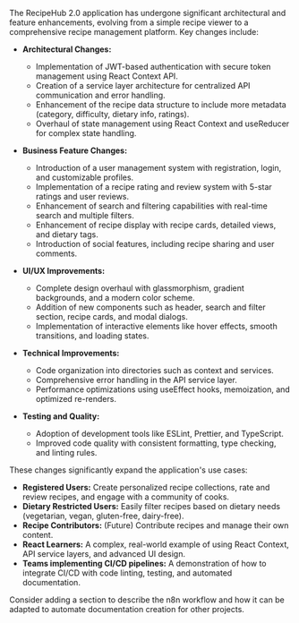 The RecipeHub 2.0 application has undergone significant architectural and feature enhancements, evolving from a simple recipe viewer to a comprehensive recipe management platform. Key changes include:

- **Architectural Changes:**
  - Implementation of JWT-based authentication with secure token management using React Context API.
  - Creation of a service layer architecture for centralized API communication and error handling.
  - Enhancement of the recipe data structure to include more metadata (category, difficulty, dietary info, ratings).
  - Overhaul of state management using React Context and useReducer for complex state handling.

- **Business Feature Changes:**
  - Introduction of a user management system with registration, login, and customizable profiles.
  - Implementation of a recipe rating and review system with 5-star ratings and user reviews.
  - Enhancement of search and filtering capabilities with real-time search and multiple filters.
  - Enhancement of recipe display with recipe cards, detailed views, and dietary tags.
  - Introduction of social features, including recipe sharing and user comments.

- **UI/UX Improvements:**
  - Complete design overhaul with glassmorphism, gradient backgrounds, and a modern color scheme.
  - Addition of new components such as header, search and filter section, recipe cards, and modal dialogs.
  - Implementation of interactive elements like hover effects, smooth transitions, and loading states.

- **Technical Improvements:**
  - Code organization into directories such as context and services.
  - Comprehensive error handling in the API service layer.
  - Performance optimizations using useEffect hooks, memoization, and optimized re-renders.

- **Testing and Quality:**
  - Adoption of development tools like ESLint, Prettier, and TypeScript.
  - Improved code quality with consistent formatting, type checking, and linting rules.

These changes significantly expand the application's use cases:

- **Registered Users:** Create personalized recipe collections, rate and review recipes, and engage with a community of cooks.
- **Dietary Restricted Users:** Easily filter recipes based on dietary needs (vegetarian, vegan, gluten-free, dairy-free).
- **Recipe Contributors:** (Future) Contribute recipes and manage their own content.
- **React Learners:**  A complex, real-world example of using React Context, API service layers, and advanced UI design.
- **Teams implementing CI/CD pipelines:** A demonstration of how to integrate CI/CD with code linting, testing, and automated documentation.

Consider adding a section to describe the n8n workflow and how it can be adapted to automate documentation creation for other projects.